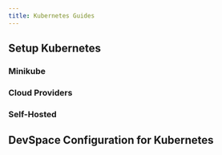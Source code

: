 ```yaml
---
title: Kubernetes Guides
---
```


## Setup Kubernetes

### Minikube

### Cloud Providers

### Self-Hosted

## DevSpace Configuration for Kubernetes
